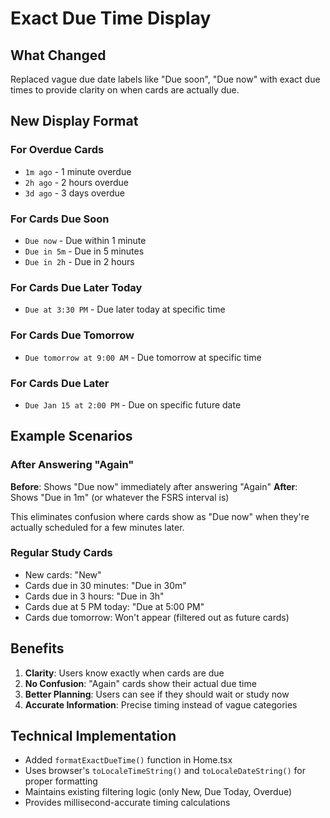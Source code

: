 # Exact Due Time Display

## What Changed

Replaced vague due date labels like "Due soon", "Due now" with exact due times to provide clarity on when cards are actually due.

## New Display Format

### For Overdue Cards
- `1m ago` - 1 minute overdue
- `2h ago` - 2 hours overdue  
- `3d ago` - 3 days overdue

### For Cards Due Soon
- `Due now` - Due within 1 minute
- `Due in 5m` - Due in 5 minutes
- `Due in 2h` - Due in 2 hours

### For Cards Due Later Today
- `Due at 3:30 PM` - Due later today at specific time

### For Cards Due Tomorrow
- `Due tomorrow at 9:00 AM` - Due tomorrow at specific time

### For Cards Due Later
- `Due Jan 15 at 2:00 PM` - Due on specific future date

## Example Scenarios

### After Answering "Again"
**Before**: Shows "Due now" immediately after answering "Again"
**After**: Shows "Due in 1m" (or whatever the FSRS interval is)

This eliminates confusion where cards show as "Due now" when they're actually scheduled for a few minutes later.

### Regular Study Cards
- New cards: "New"
- Cards due in 30 minutes: "Due in 30m"
- Cards due in 3 hours: "Due in 3h"
- Cards due at 5 PM today: "Due at 5:00 PM"
- Cards due tomorrow: Won't appear (filtered out as future cards)

## Benefits

1. **Clarity**: Users know exactly when cards are due
2. **No Confusion**: "Again" cards show their actual due time
3. **Better Planning**: Users can see if they should wait or study now
4. **Accurate Information**: Precise timing instead of vague categories

## Technical Implementation

- Added `formatExactDueTime()` function in Home.tsx
- Uses browser's `toLocaleTimeString()` and `toLocaleDateString()` for proper formatting
- Maintains existing filtering logic (only New, Due Today, Overdue)
- Provides millisecond-accurate timing calculations